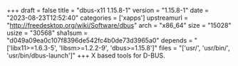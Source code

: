 +++
draft = false
title = "dbus-x11 1.15.8-1"
version = "1.15.8-1"
date = "2023-08-23T12:52:40"
categories = ['xapps']
upstreamurl = "http://freedesktop.org/wiki/Software/dbus"
arch = "x86_64"
size = "15028"
usize = "30568"
sha1sum = "d049a09ea0c107f8396de542fc4b0de73d3965a0"
depends = "['libx11>=1.6.3-5', 'libsm>=1.2.2-9', 'dbus>=1.15.8']"
files = "['usr/', 'usr/bin/', 'usr/bin/dbus-launch']"
+++
X based tools for D-BUS.